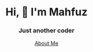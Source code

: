 <h1 align="center">Hi, 👋 I'm Mahfuz</h1>
<h3 align="center">Just another coder</h3>
<p align="center">
  <a href="https://almahfuz777.github.io/portfolio-website/">About Me</a>
</p>

<!--
**almahfuz777/almahfuz777** is a ✨ _special_ ✨ repository because its `README.md` (this file) appears on your GitHub profile.

Here are some ideas to get you started:

- 🔭 I’m currently working on ...
- 🌱 I’m currently learning ...
- 👯 I’m looking to collaborate on ...
- 🤔 I’m looking for help with ...
- 💬 Ask me about ...
- 📫 How to reach me: ...
- 😄 Pronouns: ...
- ⚡ Fun fact: ...
-->

